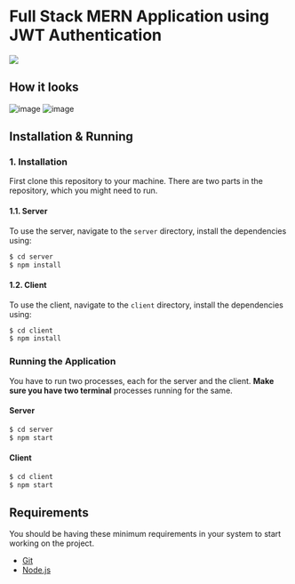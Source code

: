# Full Stack MERN Application using JWT Authentication

<img src="https://pbs.twimg.com/media/DQlOsZyVAAAXfAx.jpg">

## How it looks

![image](https://user-images.githubusercontent.com/97808006/222195283-3fa5f27b-ec12-45f9-8964-39202d264fc4.png)
![image](https://user-images.githubusercontent.com/97808006/222195493-cdda9aed-d0b5-4979-943d-d221a136cf95.png)

## Installation & Running

### 1. Installation

First clone this repository to your machine.
There are two parts in the repository, which you might need to run.

#### 1.1. Server

To use the server, navigate to the `server` directory, install the dependencies using:

```bash
$ cd server
$ npm install
```

#### 1.2. Client

To use the client, navigate to the `client` directory, install the dependencies using:

```bash
$ cd client
$ npm install
```

### Running the Application

You have to run two processes, each for the server and the client.
__Make sure you have two terminal__ processes running for the same.

#### Server

```bash
$ cd server
$ npm start
```

#### Client

```bash
$ cd client
$ npm start
```

## Requirements

You should be having these minimum requirements in your system to start working on the project.

* [Git](https://git-scm.com/)
* [Node.js](https://nodejs.org/)